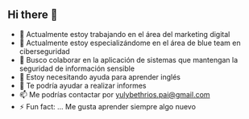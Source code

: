 ## Hi there 👋


- 🔭 Actualmente estoy trabajando en el área del marketing digital
- 🌱 Actualmente estoy especializándome en el área de blue team en ciberseguridad
- 👯 Busco colaborar en la aplicación de sistemas que mantengan la seguridad de información sensible 
- 🤔 Estoy necesitando ayuda para aprender inglés
- 💬 Te podría ayudar a realizar informes
- 📫 Me podrías contactar por yulybethrios.pai@gmail.com
- ⚡ Fun fact: ... Me gusta aprender siempre algo nuevo

